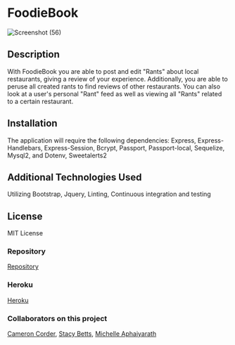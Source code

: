 # FoodieBook
![Screenshot (56)](https://user-images.githubusercontent.com/69650837/105936939-31737b00-601a-11eb-8539-cb0141b93f4c.png)

## Description
With FoodieBook you are able to post and edit "Rants" about local restaurants, giving a review of your experience. Additionally, you are able to peruse all created rants to find reviews of other restaurants. You can also look at a user's personal "Rant" feed as well as viewing all "Rants" related to a certain restaurant. 

## Installation
The application will require the following dependencies: Express, Express-Handlebars, Express-Session, Bcrypt, Passport, Passport-local, Sequelize, Mysql2, and Dotenv, Sweetalerts2

## Additional Technologies Used
Utilizing Bootstrap, Jquery, Linting, Continuous integration and testing 

## License
MIT License

### Repository
[Repository](https://github.com/Corder25/Foodie-Book)

### Heroku
[Heroku](https://morning-peak-44853.herokuapp.com/)

### Collaborators on this project
[Cameron Corder](https://github.com/Corder25), [Stacy Betts](https://github.com/stacyo23), [Michelle Aphaiyarath](https://github.com/maphaiyarath)
